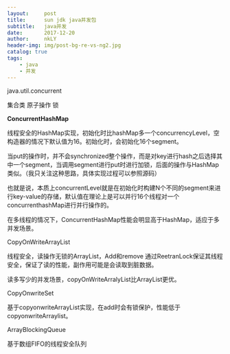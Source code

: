 ```yaml
---
layout:     post
title:      sun jdk java并发包
subtitle:   java并发
date:       2017-12-20
author:     nkLY
header-img: img/post-bg-re-vs-ng2.jpg
catalog: true
tags:
    - java
    - 并发
---
```


java.util.concurrent

集合类 原子操作 锁

**ConcurrentHashMap**

线程安全的HashMap实现，初始化时比hashMap多一个concurrencyLevel，空构造器的情况下默认值为16。初始化时，会初始化16个segment。

当put的操作时，并不会synchronized整个操作，而是对key进行hash之后选择其中一个segment，当调用segment进行put时进行加锁，后面的操作与HashMap类似。（我只关注这种思路，具体实现过程可以参照源码）

也就是说，本质上concurrentLevel就是在初始化时构建N个不同的segment来进行key-value的存储，默认值在理论上是可以并行16个线程对一个concurrenthashMap进行并行操作的。

在多线程的情况下，ConcurrentHashMap性能会明显高于HashMap，适应于多并发场景。

CopyOnWriteArrayList

线程安全，读操作无锁的ArrayList，Add和remove 通过ReetranLock保证其线程安全，保证了读的性能，副作用可能是会读取到脏数据。

读多写少的并发场景，copyOnWriteArralyList比ArrayList更优。

CopyOnwriteSet
 
 基于copyonwriteArrayList实现，在add时会有锁保护，性能低于copyonwriteArraylist。

ArrayBlockingQueue

基于数组FIFO的线程安全队列











